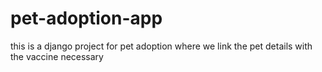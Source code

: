 # pet-adoption-app
 this is a django project for pet adoption where we link the pet details with the vaccine necessary
